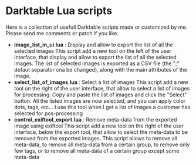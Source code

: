# Darktable Lua scripts
Here is a collection of usefull Darktable scripts made or customized by me.
Please send me comments or patch if you like.

- **image_list_in_ui.lua** : Display and allow to export the list of all the selected images
This script add a new tool on the left of the user interface, that display and allow to export the list of all the selected images. The list of selected images is exported as a CSV file (the ";" defaut separator cna be changed), along with the main attributes of the image.
- **select_list_of_images.lua** : Select a list of images 
This script add a new tool on the right of the user interface, that allow to select a list of images for processing. Copy and paste the list of images and click the "Select" button. All the listed images are now selected, and you can apply color dots, tags, etc... I use this tool when I get a list of images a customer has selected for pos-processing
- **control_exiftool_export.lua** : Remove meta-data from the exported image using exiftool
This script add a new tool on the right of the user interface, below the export tool, that allow to select the meta-data to be removed from the exported images. This script allows to remove all meta-data, to remove all meta-data from a certain group, to remove only few tags, or to remove all meta-data of a certain group except some meta-data


